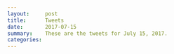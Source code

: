 ```yaml
---
layout:     post
title:      Tweets
date:       2017-07-15
summary:    These are the tweets for July 15, 2017.
categories:
---
```


